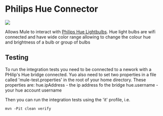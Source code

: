 # Philips Hue Connector

<img src="http://cdn.macrumors.com/article-new/2013/05/philips_hue_starter_pack_iphone.jpg" />

Allows Mule to interact with [Philips Hue Lightbulbs](http://meethue.com). Hue light bulbs are
wifi connected and have wide color range allowing to change the colour hue and brightness of a bulb or
group of bulbs


## Testing

To run the integration tests you need to be connected to a nework with a PHilip's Hue bridge connected. Yuo also need to set
two properties in a file called 'mule-test.properties' in the root of your home directory. These properties are:
 hue.ipAddress - the ip address fo the bridge
 hue.username - your hue account username

 Then you can run the integration tests using the 'it' profile, i.e.

    mvn -Pit clean verify